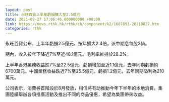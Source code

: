 ```yaml
---
layout: post
title: 永旺百貨上半年虧損擴大至2.5億元
date: 2021-08-27 17:06:46.000000000 +08:00
link: https://news.rthk.hk/rthk/ch/component/k2/1607893-20210827.htm
categories: rthk
---
```


永旺百貨公布，上半年虧損2.5億元，按年擴大2.4倍，派中期息每股3仙。

期內，收入按年下降近7%至近48.1億元。毛利率維持於28.2%。

上半年香港業務收益跌7%至22.5億元，虧損增加至近1.1億元，去年同期虧損約6700萬元。中國業務收益跌近7%至25.5億元，虧損1.2億元，去年同期溢利為210萬元。

公司表示，消費券首階段於8月發放，相信將有助推動今年下半年的本地消費。集團陸續舉辦各項推廣活動及推出不同的商品優惠，希望為集團帶來收益。
